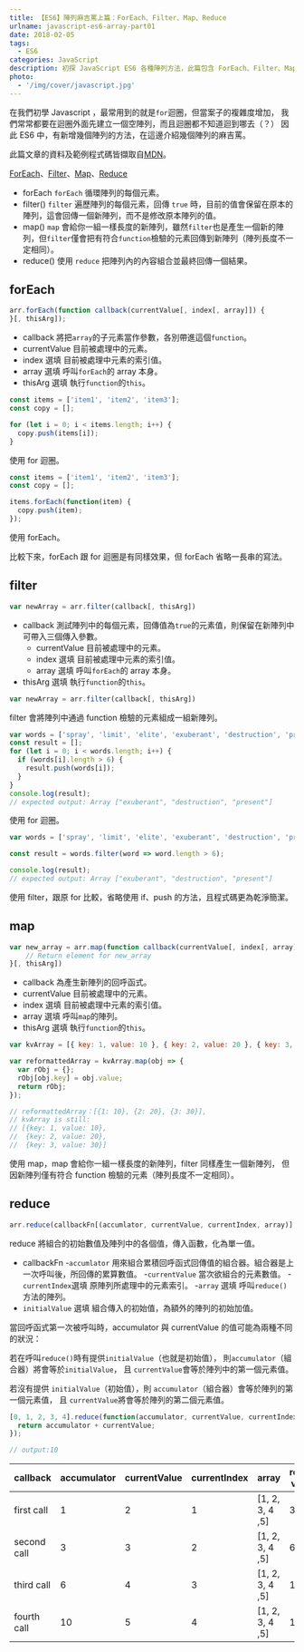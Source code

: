 ```yaml
---
title: 【ES6】陣列麻吉罵上篇：ForEach、Filter、Map、Reduce
urlname: javascript-es6-array-part01
date: 2018-02-05
tags:
  - ES6
categories: JavaScript
description: 初探 JavaScript ES6 各種陣列方法，此篇包含 ForEach、Filter、Map、Reduce，以及使用範例及差別。
photo:
  - '/img/cover/javascript.jpg'
---
```


在我們初學 Javascript ，最常用到的就是`for`迴圈，但當案子的複雜度增加，
我們常常都要在迴圈外面先建立一個空陣列，而且迴圈都不知道迴到哪去（？）
因此 ES6 中，有新增幾個陣列的方法，在這邊介紹幾個陣列的麻吉罵。

此篇文章的資料及範例程式碼皆擷取自[MDN](https://developer.mozilla.org/zh-TW/)。

[ForEach](https://developer.mozilla.org/zh-TW/docs/Web/JavaScript/Reference/Global_Objects/Array/forEach)、[Filter](https://developer.mozilla.org/zh-TW/docs/Web/JavaScript/Reference/Global_Objects/Array/filter)、[Map](https://developer.mozilla.org/en-US/docs/Web/JavaScript/Reference/Global_Objects/Array/map)、[Reduce](https://developer.mozilla.org/zh-TW/docs/Web/JavaScript/Reference/Global_Objects/Array/Reduce)

<!-- more -->

- forEach
  `forEach` 循環陣列的每個元素。
- filter()
  `filter` 遍歷陣列的每個元素，回傳 `true` 時，目前的值會保留在原本的陣列，這會回傳一個新陣列，而不是修改原本陣列的值。
- map()
  `map` 會給你一組一樣長度的新陣列，雖然`filter`也是產生一個新的陣列，但`filter`僅會把有符合`function`檢驗的元素回傳到新陣列（陣列長度不一定相同）。
- reduce()
  使用 `reduce` 把陣列內的內容組合並最終回傳一個結果。

## forEach

```js
arr.forEach(function callback(currentValue[, index[, array]]) {
}[, thisArg]);
```

- callback
  將把`array`的子元素當作參數，各別帶進這個`function`。
- currentValue
  目前被處理中的元素。
- index 選填
  目前被處理中元素的索引值。
- array 選填
  呼叫`forEach`的 array 本身。
- thisArg 選填
  執行`function`的`this`。

```js
const items = ['item1', 'item2', 'item3'];
const copy = [];

for (let i = 0; i < items.length; i++) {
  copy.push(items[i]);
}
```

使用 for 迴圈。

```js
const items = ['item1', 'item2', 'item3'];
const copy = [];

items.forEach(function(item) {
  copy.push(item);
});
```

使用 forEach。

比較下來，forEach 跟 for 迴圈是有同樣效果，但 forEach 省略一長串的寫法。

## filter

```js
var newArray = arr.filter(callback[, thisArg])
```

- callback
  測試陣列中的每個元素，回傳值為`true`的元素值，則保留在新陣列中可帶入三個傳入參數。
  - currentValue
    目前被處理中的元素。
  - index 選填
    目前被處理中元素的索引值。
  - array 選填
    呼叫`forEach`的 array 本身。
- thisArg 選填
  執行`function`的`this`。

```js
var newArray = arr.filter(callback[, thisArg])
```

filter 會將陣列中通過 function 檢驗的元素組成一組新陣列。

```js
var words = ['spray', 'limit', 'elite', 'exuberant', 'destruction', 'present'];
const result = [];
for (let i = 0; i < words.length; i++) {
  if (words[i].length > 6) {
    result.push(words[i]);
  }
}
console.log(result);
// expected output: Array ["exuberant", "destruction", "present"]
```

使用 for 迴圈。

```js
var words = ['spray', 'limit', 'elite', 'exuberant', 'destruction', 'present'];

const result = words.filter(word => word.length > 6);

console.log(result);
// expected output: Array ["exuberant", "destruction", "present"]
```

使用 filter，跟原 for 比較，省略使用 if、push 的方法，且程式碼更為乾淨簡潔。

## map

```js
var new_array = arr.map(function callback(currentValue[, index[, array]]) {
    // Return element for new_array
}[, thisArg])
```

- callback
  為產生新陣列的回呼函式。
- currentValue
  目前被處理中的元素。
- index 選填
  目前被處理中元素的索引值。
- array 選填
  呼叫`map`的陣列。
- thisArg 選填
  執行`function`的`this`。

```js
var kvArray = [{ key: 1, value: 10 }, { key: 2, value: 20 }, { key: 3, value: 30 }];

var reformattedArray = kvArray.map(obj => {
  var rObj = {};
  rObj[obj.key] = obj.value;
  return rObj;
});

// reformattedArray：[{1: 10}, {2: 20}, {3: 30}],
// kvArray is still:
// [{key: 1, value: 10},
//  {key: 2, value: 20},
//  {key: 3, value: 30}]
```

使用 map，map 會給你一組一樣長度的新陣列，filter 同樣產生一個新陣列，
但因新陣列僅有符合 function 檢驗的元素（陣列長度不一定相同）。

## reduce

```js
arr.reduce(callbackFn[(accumlator, currentValue, currentIndex, array)], initialValue);
```

reduce 將組合的初始數值及陣列中的各個值，傳入函數，化為單一值。

- callbackFn -`accumlator`
  用來組合累積回呼函式回傳值的組合器。組合器是上一次呼叫後，所回傳的累算數值。 -`currentValue`
  當次欲組合的元素數值。 -`currentIndex`選填
  原陣列所處理中的元素索引。 -`array` 選填
  呼叫`reduce()`方法的陣列。
- `initialValue` 選填
  組合傳入的初始值，為額外的陣列的初始加值。

當回呼函式第一次被呼叫時，accumulator 與 currentValue 的值可能為兩種不同的狀況：

若在呼叫`reduce()`時有提供`initialValue`（也就是初始值），
則`accumulator`（組合器）將會等於`initialValue`，
且 `currentValue`會等於陣列中的第一個元素值。

若沒有提供 `initialValue`（初始值），則 `accumulator`（組合器）會等於陣列的第一個元素值，
且 `currentValue`將會等於陣列的第二個元素值。

```js
[0, 1, 2, 3, 4].reduce(function(accumulator, currentValue, currentIndex, array) {
  return accumulator + currentValue;
});

// output:10
```

| callback    | accumulator | currentValue | currentIndex | array           | return value |
| ----------- | ----------- | ------------ | ------------ | --------------- | ------------ |
| first call  | 1           | 2            | 1            | [1, 2, 3, 4 ,5] | 3            |
| second call | 3           | 3            | 2            | [1, 2, 3, 4 ,5] | 6            |
| third call  | 6           | 4            | 3            | [1, 2, 3, 4 ,5] | 10           |
| fourth call | 10          | 5            | 4            | [1, 2, 3, 4 ,5] | 15           |
